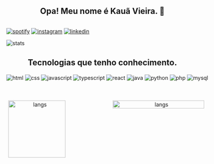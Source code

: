 <h2 align='center'>Opa! Meu nome é Kauã Vieira. 👋 </h2>

<div align='center' style='display: flex; gap: 4px; width: 100vw;'>

  <a href='https://open.spotify.com/user/6on9zf5m2qhie0b81ct1otz90?si=12b95a9c011c4c52'><img alt='spotify' src='https://img.shields.io/badge/Spotify-1ED760?&style=for-the-badge&logo=spotify&logoColor=white' /></a>
  <a href='https://www.instagram.com/kauavieiira_/'><img alt='instagram' src='https://img.shields.io/badge/Instagram-E4405F?style=for-the-badge&logo=instagram&logoColor=white' /></a>
  <a href='https://www.linkedin.com/in/kauã-vieira-7a546a293/'><img alt='linkedin' src='https://img.shields.io/badge/LinkedIn-0077B5?style=for-the-badge&logo=linkedin&logoColor=white' /></a>
  
</div>
<div align='center' style='display: flex; width: 100vw;'>
  <img border='none' alt='stats' src='https://github-readme-stats.vercel.app/api?username=devvieiira&show_icons=true&theme=transparent&hide_border=true'/>
</div>

<h2 style='padding: 1' align='center'>Tecnologias que tenho conhecimento. </h2>
<div align='center' style='display: flex; gap: 4px; width: 100vw;'>

  <img align='center' alt='html' src='https://img.shields.io/badge/HTML5-E34F26?style=for-the-badge&logo=html5&logoColor=white' />
  <img align='center' alt='css' src='https://img.shields.io/badge/CSS3-1572B6?style=for-the-badge&logo=css3&logoColor=white' />
  <img align='center' alt='javascript' src='https://img.shields.io/badge/JavaScript-323330?style=for-the-badge&logo=javascript&logoColor=F7DF1E' />
  <img align='center' alt='typescript' src='https://img.shields.io/badge/TypeScript-007ACC?style=for-the-badge&logo=typescript&logoColor=white' />
  <img align='center' alt='react' src='https://img.shields.io/badge/React-20232A?style=for-the-badge&logo=react&logoColor=61DAFB' />
  <img align='center' alt='java' src='https://img.shields.io/badge/Java-ED8B00?style=for-the-badge&logo=openjdk&logoColor=white' />
  <img align='center' alt='python' src='https://img.shields.io/badge/Python-14354C?style=for-the-badge&logo=python&logoColor=white' />
  <img align='center' alt='php' src='https://img.shields.io/badge/PHP-777BB4?style=for-the-badge&logo=php&logoColor=white' />
  <img align='center' alt='mysql' src='https://img.shields.io/badge/MySQL-00000F?style=for-the-badge&logo=mysql&logoColor=white' />
  <br/>
</div>

##

<br/>

<div align='center' style='display: flex; gap: 4px; width: 100vw; padding: 5px;'>
  <img style='max-width: 100%;' alt='langs' height='150px' src='https://github-readme-stats.vercel.app/api/top-langs/?username=devvieiira&layout=compact&theme=transparent&hide_border=true'/>
  <img style='max-width: 100%;' alt='langs' width='50%' src='https://streak-stats.demolab.com/?user=devvieiira&theme=transparent&hide_border=true'/>
</div>
